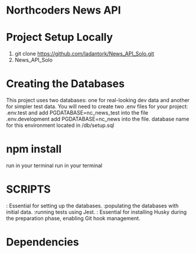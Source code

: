 # Northcoders News API

# Project Setup Locally

1. git clone https://github.com/ladantork/News_API_Solo.git
2. News_API_Solo

# Creating the Databases
This project uses two databases: one for real-looking dev data and another for simpler test data.
You will need to create two .env files for your project:
 .env.test and add PGDATABASE=nc_news_test into the file
 .env.development add PGDATABASE=nc_news  into the file.
 database name for this environment located in /db/setup.sql

 # npm install
  run <npm install>in your terminal 
  run <npm i jest>in your terminal

# SCRIPTS
<npm run setup-dbs>: Essential for setting up the databases.
<npm run seed>:populating the databases with initial data.
<npm run test>:running tests using Jest.
<npm run prepare>: Essential for installing Husky during the preparation phase, enabling Git hook management.

# Dependencies
<npm install dotenv>
<npm install pg>
<npm install pg-format>